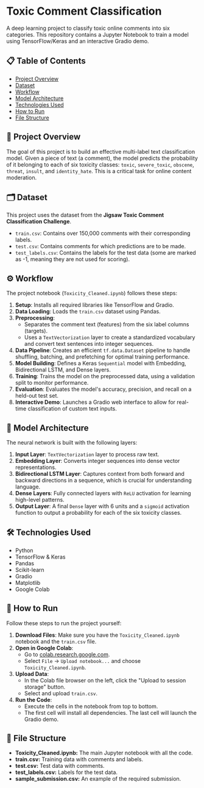 # Toxic Comment Classification

A deep learning project to classify toxic online comments into six categories. This repository contains a Jupyter Notebook to train a model using TensorFlow/Keras and an interactive Gradio demo.

## 📋 Table of Contents

- [Project Overview](#project-overview)
- [Dataset](#dataset)
- [Workflow](#workflow)
- [Model Architecture](#model-architecture)
- [Technologies Used](#technologies-used)
- [How to Run](#how-to-run)
- [File Structure](#file-structure)

## 📝 Project Overview

The goal of this project is to build an effective multi-label text classification model. Given a piece of text (a comment), the model predicts the probability of it belonging to each of six toxicity classes: `toxic`, `severe_toxic`, `obscene`, `threat`, `insult`, and `identity_hate`. This is a critical task for online content moderation.

## 🗂️ Dataset

This project uses the dataset from the **Jigsaw Toxic Comment Classification Challenge**.

-   `train.csv`: Contains over 150,000 comments with their corresponding labels.
-   `test.csv`: Contains comments for which predictions are to be made.
-   `test_labels.csv`: Contains the labels for the test data (some are marked as -1, meaning they are not used for scoring).

## ⚙️ Workflow

The project notebook (`Toxicity_Cleaned.ipynb`) follows these steps:

1.  **Setup**: Installs all required libraries like TensorFlow and Gradio.
2.  **Data Loading**: Loads the `train.csv` dataset using Pandas.
3.  **Preprocessing**:
    -   Separates the comment text (features) from the six label columns (targets).
    -   Uses a `TextVectorization` layer to create a standardized vocabulary and convert text sentences into integer sequences.
4.  **Data Pipeline**: Creates an efficient `tf.data.Dataset` pipeline to handle shuffling, batching, and prefetching for optimal training performance.
5.  **Model Building**: Defines a Keras `Sequential` model with Embedding, Bidirectional LSTM, and Dense layers.
6.  **Training**: Trains the model on the preprocessed data, using a validation split to monitor performance.
7.  **Evaluation**: Evaluates the model's accuracy, precision, and recall on a held-out test set.
8.  **Interactive Demo**: Launches a Gradio web interface to allow for real-time classification of custom text inputs.

## 🧠 Model Architecture

The neural network is built with the following layers:

1.  **Input Layer**: `TextVectorization` layer to process raw text.
2.  **Embedding Layer**: Converts integer sequences into dense vector representations.
3.  **Bidirectional LSTM Layer**: Captures context from both forward and backward directions in a sequence, which is crucial for understanding language.
4.  **Dense Layers**: Fully connected layers with `ReLU` activation for learning high-level patterns.
5.  **Output Layer**: A final `Dense` layer with 6 units and a `sigmoid` activation function to output a probability for each of the six toxicity classes.

## 🛠️ Technologies Used

-   Python
-   TensorFlow & Keras
-   Pandas
-   Scikit-learn
-   Gradio
-   Matplotlib
-   Google Colab

## 🚀 How to Run

Follow these steps to run the project yourself:

1.  **Download Files**: Make sure you have the `Toxicity_Cleaned.ipynb` notebook and the `train.csv` file.
2.  **Open in Google Colab**:
    -   Go to [colab.research.google.com](https://colab.research.google.com).
    -   Select `File` -> `Upload notebook...` and choose `Toxicity_Cleaned.ipynb`.
3.  **Upload Data**:
    -   In the Colab file browser on the left, click the "Upload to session storage" button.
    -   Select and upload `train.csv`.
4.  **Run the Code**:
    -   Execute the cells in the notebook from top to bottom.
    -   The first cell will install all dependencies. The last cell will launch the Gradio demo.

## 📂 File Structure
-   **Toxicity_Cleaned.ipynb:** The main Jupyter notebook with all the code.
-   **train.csv:** Training data with comments and labels.
-   **test.csv:** Test data with comments.
-   **test_labels.csv:** Labels for the test data.
-   **sample_submission.csv:** An example of the required submission.
